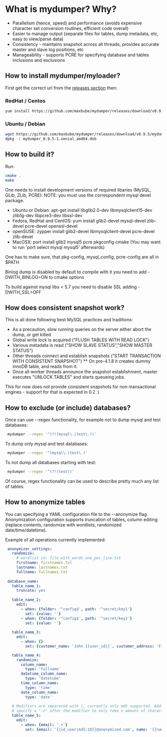# What is mydumper? Why?

* Parallelism (hence, speed) and performance (avoids expensive character set conversion routines, efficient code overall)
* Easier to manage output (separate files for tables, dump metadata, etc, easy to view/parse data)
* Consistency - maintains snapshot across all threads, provides accurate master and slave log positions, etc
* Manageability - supports PCRE for specifying database and tables inclusions and exclusions

## How to install mydumper/myloader?

First get the correct url from the [releases section](https://github.com/maxbube/mydumper/releases) then:

### RedHat / Centos

```bash
yum install https://github.com/maxbube/mydumper/releases/download/v0.9.5/mydumper-0.9.5-1.el7.x86_64.rpm
```

### Ubuntu / Debian

```bash
wget https://github.com/maxbube/mydumper/releases/download/v0.9.5/mydumper_0.9.5-1.xenial_amd64.deb
dpkg -i mydumper_0.9.5-1.xenial_amd64.deb
```

## How to build it?

Run:

```bash
cmake .
make
```

One needs to install development versions of required libaries (MySQL, GLib, ZLib, PCRE):
NOTE: you must use the correspondent mysql devel package.

* Ubuntu or Debian: apt-get install libglib2.0-dev libmysqlclient15-dev zlib1g-dev libpcre3-dev libssl-dev
* Fedora, RedHat and CentOS: yum install glib2-devel mysql-devel zlib-devel pcre-devel openssl-devel
* openSUSE: zypper install glib2-devel libmysqlclient-devel pcre-devel zlib-devel
* MacOSX: port install glib2 mysql5 pcre pkgconfig cmake
 (You may want to run 'port select mysql mysql5' afterwards)

One has to make sure, that pkg-config, mysql_config, pcre-config are all in $PATH

Binlog dump is disabled by default to compile with it you need to add -DWITH_BINLOG=ON to cmake options

To build against mysql libs < 5.7 you need to disable SSL adding -DWITH_SSL=OFF

## How does consistent snapshot work?

This is all done following best MySQL practices and traditions:

* As a precaution, slow running queries on the server either abort the dump, or get killed
* Global write lock is acquired ("FLUSH TABLES WITH READ LOCK")
* Various metadata is read ("SHOW SLAVE STATUS","SHOW MASTER STATUS")
* Other threads connect and establish snapshots ("START TRANSACTION WITH CONSISTENT SNAPSHOT")
** On pre-4.1.8 it creates dummy InnoDB table, and reads from it.
* Once all worker threads announce the snapshot establishment, master executes "UNLOCK TABLES" and starts queueing jobs.

This for now does not provide consistent snapshots for non-transactional engines - support for that is expected in 0.2 :)

## How to exclude (or include) databases?

Once can use --regex functionality, for example not to dump mysql and test databases:

```bash
 mydumper --regex '^(?!(mysql\.|test\.))'
```

To dump only mysql and test databases:

```bash
 mydumper --regex '^(mysql\.|test\.)'
```

To not dump all databases starting with test:

```bash
 mydumper --regex '^(?!(test))'
```

Of course, regex functionality can be used to describe pretty much any list of tables.


## How to anonymize tables

You can specifying a YAML configuration file to the --anonymize flag. Anonymization
configuration supports truncation of tables, column editing (replace contents,
randomize with wordlists, randomized date/time/datetime).

Example of all operations currently implemented:
```yaml
 anonymizer_settings:
   randomize:
     # wordlist_id: file_with_words_one_per_line.txt
     firstname: firstnames.txt
     lastname: lastnames.txt
     fullname: fullnames.txt
    
 database_name:
   table_name_1:
     truncate: yes
  
   table_name_2:
     edit:
       - when: {folder: '^config$', path: '^secret/key1'}
         set: {value: ''}
       - when: {folder: '^config$', path: '^secret/key2'}
         set: {value: ''}
   
   table_name_3:
     edit:
       - when: {}
         set: {customer_name: 'John {{user_id}}', customer_address: 'Fixed Street 1'}

   table_name_4:
     randomize:
       column_name:
         type: 'fullname'
       datetime_column_name:
         type: 'datetime'
       time_column_name:
         type: 'time'
       date_column_name:
         type: 'date'
	
   # Modifiers are separated with |, currently only md5 supported. Additionally you can 
   # specify a ":n" after the modifier to only take n amount of characters.
   table_name_5:
     edit:
       - when: {email: '.+'}
         set: {email: '{{id_user|md5:10}}@anonymized.com', name: '{{name|md5}}'}
```
